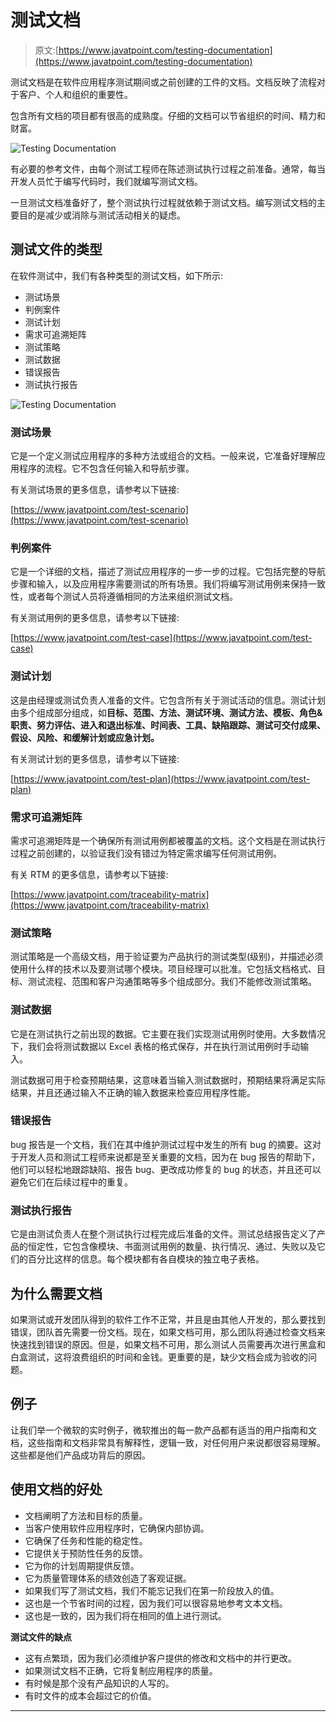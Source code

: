# 测试文档

> 原文:[https://www.javatpoint.com/testing-documentation](https://www.javatpoint.com/testing-documentation)

测试文档是在软件应用程序测试期间或之前创建的工件的文档。文档反映了流程对于客户、个人和组织的重要性。

包含所有文档的项目都有很高的成熟度。仔细的文档可以节省组织的时间、精力和财富。

![Testing Documentation](../Images/9821b2cc5acf57d3fa75ea69fcd2d2b8.png)

有必要的参考文件，由每个测试工程师在陈述测试执行过程之前准备。通常，每当开发人员忙于编写代码时，我们就编写测试文档。

一旦测试文档准备好了，整个测试执行过程就依赖于测试文档。编写测试文档的主要目的是减少或消除与测试活动相关的疑虑。

## 测试文件的类型

在软件测试中，我们有各种类型的测试文档，如下所示:

*   测试场景
*   判例案件
*   测试计划
*   需求可追溯矩阵
*   测试策略
*   测试数据
*   错误报告
*   测试执行报告

![Testing Documentation](../Images/84471957db867ab1fa9b376a35ccf62e.png)

### 测试场景

它是一个定义测试应用程序的多种方法或组合的文档。一般来说，它准备好理解应用程序的流程。它不包含任何输入和导航步骤。

有关测试场景的更多信息，请参考以下链接:

[https://www.javatpoint.com/test-scenario](https://www.javatpoint.com/test-scenario)

### 判例案件

它是一个详细的文档，描述了测试应用程序的一步一步的过程。它包括完整的导航步骤和输入，以及应用程序需要测试的所有场景。我们将编写测试用例来保持一致性，或者每个测试人员将遵循相同的方法来组织测试文档。

有关测试用例的更多信息，请参考以下链接:

[https://www.javatpoint.com/test-case](https://www.javatpoint.com/test-case)

### 测试计划

这是由经理或测试负责人准备的文件。它包含所有关于测试活动的信息。测试计划由多个组成部分组成，如**目标、范围、方法、测试环境、测试方法、模板、角色&职责、努力评估、进入和退出标准、时间表、工具、缺陷跟踪、测试可交付成果、假设、风险、**和**缓解计划或应急计划。**

有关测试计划的更多信息，请参考以下链接:

[https://www.javatpoint.com/test-plan](https://www.javatpoint.com/test-plan)

### 需求可追溯矩阵

需求可追溯矩阵是一个确保所有测试用例都被覆盖的文档。这个文档是在测试执行过程之前创建的，以验证我们没有错过为特定需求编写任何测试用例。

有关 RTM 的更多信息，请参考以下链接:

[https://www.javatpoint.com/traceability-matrix](https://www.javatpoint.com/traceability-matrix)

### 测试策略

测试策略是一个高级文档，用于验证要为产品执行的测试类型(级别)，并描述必须使用什么样的技术以及要测试哪个模块。项目经理可以批准。它包括文档格式、目标、测试流程、范围和客户沟通策略等多个组成部分。我们不能修改测试策略。

### 测试数据

它是在测试执行之前出现的数据。它主要在我们实现测试用例时使用。大多数情况下，我们会将测试数据以 Excel 表格的格式保存，并在执行测试用例时手动输入。

测试数据可用于检查预期结果，这意味着当输入测试数据时，预期结果将满足实际结果，并且还通过输入不正确的输入数据来检查应用程序性能。

### 错误报告

bug 报告是一个文档，我们在其中维护测试过程中发生的所有 bug 的摘要。这对于开发人员和测试工程师来说都是至关重要的文档，因为在 bug 报告的帮助下，他们可以轻松地跟踪缺陷、报告 bug、更改成功修复的 bug 的状态，并且还可以避免它们在后续过程中的重复。

### 测试执行报告

它是由测试负责人在整个测试执行过程完成后准备的文件。测试总结报告定义了产品的恒定性，它包含像模块、书面测试用例的数量、执行情况、通过、失败以及它们的百分比这样的信息。每个模块都有各自模块的独立电子表格。

## 为什么需要文档

如果测试或开发团队得到的软件工作不正常，并且是由其他人开发的，那么要找到错误，团队首先需要一份文档。现在，如果文档可用，那么团队将通过检查文档来快速找到错误的原因。但是，如果文档不可用，那么测试人员需要再次进行黑盒和白盒测试，这将浪费组织的时间和金钱。更重要的是，缺少文档会成为验收的问题。

## 例子

让我们举一个微软的实时例子，微软推出的每一款产品都有适当的用户指南和文档，这些指南和文档非常具有解释性，逻辑一致，对任何用户来说都很容易理解。这些都是他们产品成功背后的原因。

## 使用文档的好处

*   文档阐明了方法和目标的质量。
*   当客户使用软件应用程序时，它确保内部协调。
*   它确保了任务和性能的稳定性。
*   它提供关于预防性任务的反馈。
*   它为你的计划周期提供反馈。
*   它为质量管理体系的绩效创造了客观证据。
*   如果我们写了测试文档，我们不能忘记我们在第一阶段放入的值。
*   这也是一个节省时间的过程，因为我们可以很容易地参考文本文档。
*   这也是一致的，因为我们将在相同的值上进行测试。

**测试文件的缺点**

*   这有点繁琐，因为我们必须维护客户提供的修改和文档中的并行更改。
*   如果测试文档不正确，它将复制应用程序的质量。
*   有时候是那个没有产品知识的人写的。
*   有时文件的成本会超过它的价值。

* * *